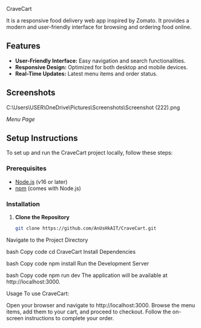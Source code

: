 CraveCart 

It is a responsive food delivery web app inspired by Zomato. It provides a modern and user-friendly interface for browsing and ordering food online.

## Features
- **User-Friendly Interface:** Easy navigation and search functionalities.
- **Responsive Design:** Optimized for both desktop and mobile devices.
- **Real-Time Updates:** Latest menu items and order status.

## Screenshots
C:\Users\USER\OneDrive\Pictures\Screenshots\Screenshot (222).png

*Menu Page*

## Setup Instructions

To set up and run the CraveCart project locally, follow these steps:

### Prerequisites

- [Node.js](https://nodejs.org/) (v16 or later)
- [npm](https://www.npmjs.com/) (comes with Node.js)

### Installation

1. **Clone the Repository**

   ```bash
   git clone https://github.com/AnUsHkAIT/CraveCart.git
Navigate to the Project Directory

bash
Copy code
cd CraveCart
Install Dependencies

bash
Copy code
npm install
Run the Development Server

bash
Copy code
npm run dev
The application will be available at http://localhost:3000.

Usage
To use CraveCart:

Open your browser and navigate to http://localhost:3000.
Browse the menu items, add them to your cart, and proceed to checkout.
Follow the on-screen instructions to complete your order.
